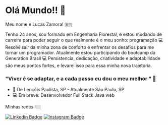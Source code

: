 # Olá Mundo!! 👋

Meu nome é Lucas Zamora! 🇧🇷

Tenho 24 anos, sou formado em Engenharia Florestal, e estou mudando de carreira para poder seguir o que realmente é o meu sonho: programação 💻
Resolvi sair da minha zona de conforto e enfrentar os desafios para me tornar um programador. 
Atualmente estou participando do bootcamp da Generation Brasil 💻
Persistencia, dedicação, criatividade e adaptabilidade são meus pontos fortes, e levarei isso para essa minha nova trajetoria. 

### "Viver é se adaptar, e a cada passo eu dou o meu melhor " 🧠

- 📍 De Lençóis Paulista, SP - Atualmente São Paulo, SP
- 💻 Em breve: Desenvolvedor Full Stack Java web

Minhas redes 👇🏼

[![Linkedin Badge](https://img.shields.io/badge/-LinkedIn-blue?style=flat-square&logo=Linkedin&logoColor=white&link=https://www.linkedin.com/in/lucas-zamora-2b3a34180/)](https://www.linkedin.com/in/lucas-zamora-2b3a34180/)
[![Instagram Badge](https://img.shields.io/badge/-Instagram-violet?style=flat-square&logo=Instagram&logoColor=white&link=https://www.instagram.com/llucas.z/)](https://www.instagram.com/llucas.z/) 

